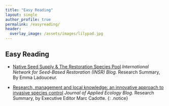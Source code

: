 ```yaml
---
title: "Easy Reading"
layout: single
author_profile: true
permalink: /easyreading/
header:
  overlay_image: /assets/images/lilypad.jpg
---
```


## Easy Reading
* [Native Seed Supply & The Restoration Species Pool](http://ser-insr.org/news/2017/7/4/native-seed-supply-the-restoration-species-pool) *International Network for Seed-Based Restoration (INSR) Blog*. Research Summary, By Emma Ladouceur.

* [Research, management and local knowledge: an innovative approach to invasive species control](https://jappliedecologyblog.wordpress.com/2017/07/06/research-management-and-local-knowledge/) *Journal of Applied Ecology Blog*. Research Summary, by Executive Editor Marc Cadotte.
{: .notice}